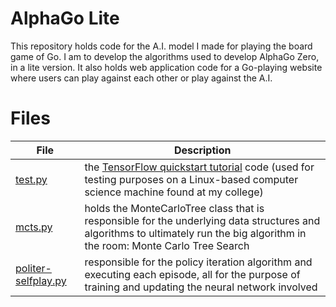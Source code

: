 # AlphaGo Lite
This repository holds code for the A.I. model I made for playing the board game of Go. I am to develop the algorithms used to develop AlphaGo Zero, in a lite version. It also holds web application code for a Go-playing website where users can play against each other or play against the A.I.

# Files
| File | Description |
| -- | -- |
| [test.py](test.py) | the [TensorFlow quickstart tutorial](https://www.tensorflow.org/tutorials/quickstart/beginner) code (used for testing purposes on a Linux-based computer science machine found at my college) |
| [mcts.py](algorithms/mcts.py) | holds the MonteCarloTree class that is responsible for the underlying data structures and algorithms to ultimately run the big algorithm in the room: Monte Carlo Tree Search |
| [politer-selfplay.py](algorithms/politer-selfplay.py) | responsible for the policy iteration algorithm and executing each episode, all for the purpose of training and updating the neural network involved |


